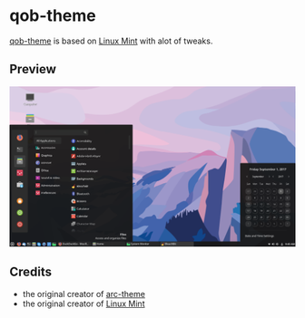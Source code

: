 # qob-theme
[qob-theme](https://github.com/archqob/qob-theme) is based on [Linux Mint](https://github.com/linuxmint/cinnamon-themes/tree/master/usr/share/themes/Linux%20Mint/cinnamon) with alot of tweaks.
## Preview
![alt text](screenshot.png)
## Credits
- the original creator of [arc-theme](https://github.com/horst3180/arc-theme)
- the original creator of [Linux Mint](https://github.com/linuxmint/cinnamon-themes/tree/master/usr/share/themes/Linux%20Mint/cinnamon)
